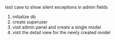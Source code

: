 test case to show silent exceptions in admin fields

1) initialize db
2) create superuser
3) visit admin panel and create a single model
4) visit the detail view for the newly created model
